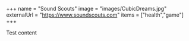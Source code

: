 +++
name = "Sound Scouts"
image = "images/CubicDreams.jpg"
externalUrl = "https://www.soundscouts.com"
items = ["health","game"]
+++

Test content